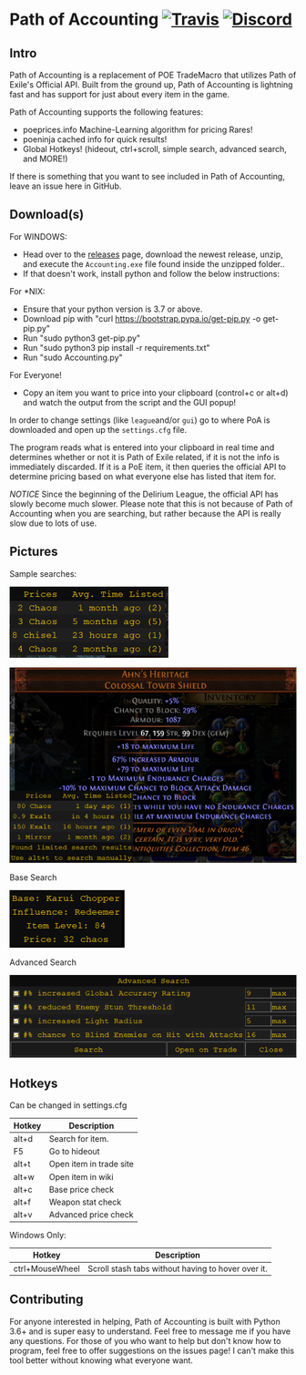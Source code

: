 # Path of Accounting [![Travis](https://img.shields.io/travis/Ethck/Path-of-Accounting.svg)](https://travis-ci.org/Ethck/Path-of-Accounting) [![Discord](https://img.shields.io/discord/667548003820634132.svg)](https://discord.gg/BUV2x6N)

## Intro

Path of Accounting is a replacement of POE TradeMacro that utilizes Path of Exile's Official API. Built from the ground up, Path of Accounting is lightning fast and has support for just about every item in the game.

Path of Accounting supports the following features:
* poeprices.info Machine-Learning algorithm for pricing Rares!
* poeninja cached info for quick results!
* Global Hotkeys! (hideout, ctrl+scroll, simple search, advanced search, and MORE!)

If there is something that you want to see included in Path of Accounting, leave an issue here in GitHub.

## Download(s)

For WINDOWS:
* Head over to the [releases](https://github.com/Ethck/Path-of-Accounting/releases) page, download the newest release, unzip, and execute the `Accounting.exe` file found inside the unzipped folder..
* If that doesn't work, install python and follow the below instructions:

For \*NIX:
* Ensure that your python version is 3.7 or above.
* Download pip with "curl https://bootstrap.pypa.io/get-pip.py -o get-pip.py"
* Run "sudo python3 get-pip.py"
* Run "sudo python3 pip install -r requirements.txt"
* Run "sudo Accounting.py"


For Everyone!
* Copy an item you want to price into your clipboard (control+c or alt+d) and watch the output from the script and the GUI popup!

In order to change settings (like `league`and/or `gui`) go to where PoA is downloaded and open up the `settings.cfg` file.

The program reads what is entered into your clipboard in real time and determines whether or not it is Path of Exile related, if it is not the info is immediately discarded. If it is a PoE item, it then queries the official API to determine pricing based on what everyone else has listed that item for.

*NOTICE* Since the beginning of the Delirium League, the official API has slowly become much slower. Please note that this is not because of Path of Accounting when you are searching, but rather because the API is really slow due to lots of use.
## Pictures

Sample searches:

![Basic Search 1](/images/sampleSearch1.png)

![Basic Search 2](/images/sampleSearch2.png)


Base Search

![Base Search](/images/baseSearch.png)


Advanced Search

![Advanced Search](/images/advancedSearch.png)

## Hotkeys

Can be changed in settings.cfg

|Hotkey   | Description  |
|---|---|
| alt+d  | Search for item.  |
|  F5 | Go to hideout  |
| alt+t | Open item in trade site |
| alt+w | Open item in wiki |
| alt+c | Base price check |
| alt+f | Weapon stat check |
| alt+v | Advanced price check |

Windows Only:

|Hotkey   | Description  |
|---|---|
| ctrl+MouseWheel  | Scroll stash tabs without having to hover over it.  |

## Contributing

For anyone interested in helping, Path of Accounting is built with Python 3.6+ and is super easy to understand. Feel free to message me if you have any questions.
For those of you who want to help but don't know how to program, feel free to offer suggestions on the issues page! I can't make this tool better without knowing what everyone want.
